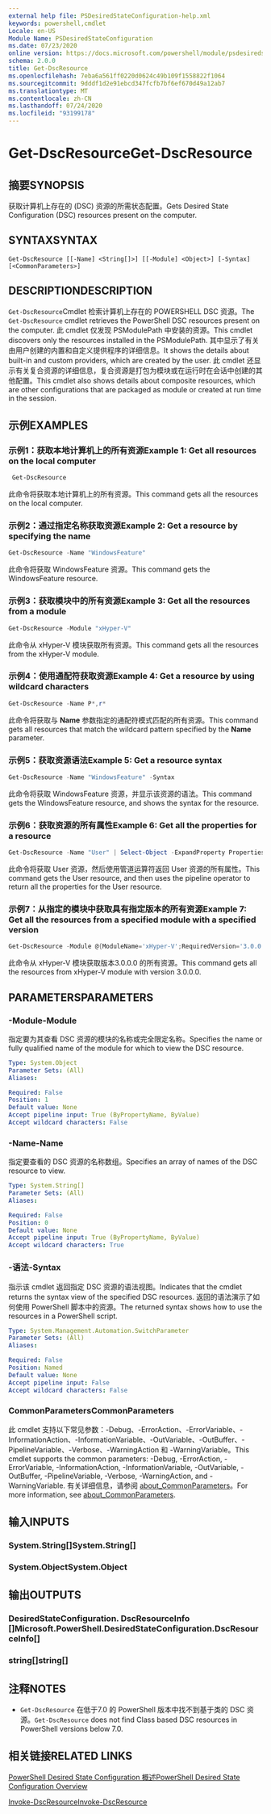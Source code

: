 ```yaml
---
external help file: PSDesiredStateConfiguration-help.xml
keywords: powershell,cmdlet
Locale: en-US
Module Name: PSDesiredStateConfiguration
ms.date: 07/23/2020
online version: https://docs.microsoft.com/powershell/module/psdesiredstateconfiguration/get-dscresource?view=powershell-6&WT.mc_id=ps-gethelp
schema: 2.0.0
title: Get-DscResource
ms.openlocfilehash: 7eba6a561ff0220d0624c49b109f1558822f1064
ms.sourcegitcommit: 9dddf1d2e91ebcd347fcfb7bf6ef670d49a12ab7
ms.translationtype: MT
ms.contentlocale: zh-CN
ms.lasthandoff: 07/24/2020
ms.locfileid: "93199178"
---
```

# <span data-ttu-id="96f6b-103">Get-DscResource</span><span class="sxs-lookup"><span data-stu-id="96f6b-103">Get-DscResource</span></span>

## <span data-ttu-id="96f6b-104">摘要</span><span class="sxs-lookup"><span data-stu-id="96f6b-104">SYNOPSIS</span></span>
<span data-ttu-id="96f6b-105">获取计算机上存在的 (DSC) 资源的所需状态配置。</span><span class="sxs-lookup"><span data-stu-id="96f6b-105">Gets Desired State Configuration (DSC) resources present on the computer.</span></span>

## <span data-ttu-id="96f6b-106">SYNTAX</span><span class="sxs-lookup"><span data-stu-id="96f6b-106">SYNTAX</span></span>

```
Get-DscResource [[-Name] <String[]>] [[-Module] <Object>] [-Syntax] [<CommonParameters>]
```

## <span data-ttu-id="96f6b-107">DESCRIPTION</span><span class="sxs-lookup"><span data-stu-id="96f6b-107">DESCRIPTION</span></span>

<span data-ttu-id="96f6b-108">`Get-DscResource`Cmdlet 检索计算机上存在的 POWERSHELL DSC 资源。</span><span class="sxs-lookup"><span data-stu-id="96f6b-108">The `Get-DscResource` cmdlet retrieves the PowerShell DSC resources present on the computer.</span></span> <span data-ttu-id="96f6b-109">此 cmdlet 仅发现 PSModulePath 中安装的资源。</span><span class="sxs-lookup"><span data-stu-id="96f6b-109">This cmdlet discovers only the resources installed in the PSModulePath.</span></span> <span data-ttu-id="96f6b-110">其中显示了有关由用户创建的内置和自定义提供程序的详细信息。</span><span class="sxs-lookup"><span data-stu-id="96f6b-110">It shows the details about built-in and custom providers, which are created by the user.</span></span> <span data-ttu-id="96f6b-111">此 cmdlet 还显示有关复合资源的详细信息，复合资源是打包为模块或在运行时在会话中创建的其他配置。</span><span class="sxs-lookup"><span data-stu-id="96f6b-111">This cmdlet also shows details about composite resources, which are other configurations that are packaged as module or created at run time in the session.</span></span>

## <span data-ttu-id="96f6b-112">示例</span><span class="sxs-lookup"><span data-stu-id="96f6b-112">EXAMPLES</span></span>

### <span data-ttu-id="96f6b-113">示例1：获取本地计算机上的所有资源</span><span class="sxs-lookup"><span data-stu-id="96f6b-113">Example 1: Get all resources on the local computer</span></span>

```powershell
 Get-DscResource
```

<span data-ttu-id="96f6b-114">此命令将获取本地计算机上的所有资源。</span><span class="sxs-lookup"><span data-stu-id="96f6b-114">This command gets all the resources on the local computer.</span></span>

### <span data-ttu-id="96f6b-115">示例2：通过指定名称获取资源</span><span class="sxs-lookup"><span data-stu-id="96f6b-115">Example 2: Get a resource by specifying the name</span></span>

```powershell
Get-DscResource -Name "WindowsFeature"
```

<span data-ttu-id="96f6b-116">此命令将获取 WindowsFeature 资源。</span><span class="sxs-lookup"><span data-stu-id="96f6b-116">This command gets the WindowsFeature resource.</span></span>

### <span data-ttu-id="96f6b-117">示例3：获取模块中的所有资源</span><span class="sxs-lookup"><span data-stu-id="96f6b-117">Example 3: Get all the resources from a module</span></span>

```powershell
Get-DscResource -Module "xHyper-V"
```

<span data-ttu-id="96f6b-118">此命令从 xHyper-V 模块获取所有资源。</span><span class="sxs-lookup"><span data-stu-id="96f6b-118">This command gets all the resources from the xHyper-V module.</span></span>

### <span data-ttu-id="96f6b-119">示例4：使用通配符获取资源</span><span class="sxs-lookup"><span data-stu-id="96f6b-119">Example 4: Get a resource by using wildcard characters</span></span>

```powershell
Get-DscResource -Name P*,r*
```

<span data-ttu-id="96f6b-120">此命令将获取与 **Name** 参数指定的通配符模式匹配的所有资源。</span><span class="sxs-lookup"><span data-stu-id="96f6b-120">This command gets all resources that match the wildcard pattern specified by the **Name** parameter.</span></span>

### <span data-ttu-id="96f6b-121">示例5：获取资源语法</span><span class="sxs-lookup"><span data-stu-id="96f6b-121">Example 5: Get a resource syntax</span></span>

```powershell
Get-DscResource -Name "WindowsFeature" -Syntax
```

<span data-ttu-id="96f6b-122">此命令将获取 WindowsFeature 资源，并显示该资源的语法。</span><span class="sxs-lookup"><span data-stu-id="96f6b-122">This command gets the WindowsFeature resource, and shows the syntax for the resource.</span></span>

### <span data-ttu-id="96f6b-123">示例6：获取资源的所有属性</span><span class="sxs-lookup"><span data-stu-id="96f6b-123">Example 6: Get all the properties for a resource</span></span>

```powershell
Get-DscResource -Name "User" | Select-Object -ExpandProperty Properties
```

<span data-ttu-id="96f6b-124">此命令将获取 User 资源，然后使用管道运算符返回 User 资源的所有属性。</span><span class="sxs-lookup"><span data-stu-id="96f6b-124">This command gets the User resource, and then uses the pipeline operator to return all the properties for the User resource.</span></span>

### <span data-ttu-id="96f6b-125">示例7：从指定的模块中获取具有指定版本的所有资源</span><span class="sxs-lookup"><span data-stu-id="96f6b-125">Example 7: Get all the resources from a specified module with a specified version</span></span>

```powershell
Get-DscResource -Module @{ModuleName='xHyper-V';RequiredVersion='3.0.0.0'}
```

<span data-ttu-id="96f6b-126">此命令从 xHyper-V 模块获取版本3.0.0.0 的所有资源。</span><span class="sxs-lookup"><span data-stu-id="96f6b-126">This command gets all the resources from xHyper-V module with version 3.0.0.0.</span></span>

## <span data-ttu-id="96f6b-127">PARAMETERS</span><span class="sxs-lookup"><span data-stu-id="96f6b-127">PARAMETERS</span></span>

### <span data-ttu-id="96f6b-128">-Module</span><span class="sxs-lookup"><span data-stu-id="96f6b-128">-Module</span></span>

<span data-ttu-id="96f6b-129">指定要为其查看 DSC 资源的模块的名称或完全限定名称。</span><span class="sxs-lookup"><span data-stu-id="96f6b-129">Specifies the name or fully qualified name of the module for which to view the DSC resource.</span></span>

```yaml
Type: System.Object
Parameter Sets: (All)
Aliases:

Required: False
Position: 1
Default value: None
Accept pipeline input: True (ByPropertyName, ByValue)
Accept wildcard characters: False
```

### <span data-ttu-id="96f6b-130">-Name</span><span class="sxs-lookup"><span data-stu-id="96f6b-130">-Name</span></span>

<span data-ttu-id="96f6b-131">指定要查看的 DSC 资源的名称数组。</span><span class="sxs-lookup"><span data-stu-id="96f6b-131">Specifies an array of names of the DSC resource to view.</span></span>

```yaml
Type: System.String[]
Parameter Sets: (All)
Aliases:

Required: False
Position: 0
Default value: None
Accept pipeline input: True (ByPropertyName, ByValue)
Accept wildcard characters: True
```

### <span data-ttu-id="96f6b-132">-语法</span><span class="sxs-lookup"><span data-stu-id="96f6b-132">-Syntax</span></span>

<span data-ttu-id="96f6b-133">指示该 cmdlet 返回指定 DSC 资源的语法视图。</span><span class="sxs-lookup"><span data-stu-id="96f6b-133">Indicates that the cmdlet returns the syntax view of the specified DSC resources.</span></span> <span data-ttu-id="96f6b-134">返回的语法演示了如何使用 PowerShell 脚本中的资源。</span><span class="sxs-lookup"><span data-stu-id="96f6b-134">The returned syntax shows how to use the resources in a PowerShell script.</span></span>

```yaml
Type: System.Management.Automation.SwitchParameter
Parameter Sets: (All)
Aliases:

Required: False
Position: Named
Default value: None
Accept pipeline input: False
Accept wildcard characters: False
```

### <span data-ttu-id="96f6b-135">CommonParameters</span><span class="sxs-lookup"><span data-stu-id="96f6b-135">CommonParameters</span></span>

<span data-ttu-id="96f6b-136">此 cmdlet 支持以下常见参数：-Debug、-ErrorAction、-ErrorVariable、-InformationAction、-InformationVariable、-OutVariable、-OutBuffer、-PipelineVariable、-Verbose、-WarningAction 和 -WarningVariable。</span><span class="sxs-lookup"><span data-stu-id="96f6b-136">This cmdlet supports the common parameters: -Debug, -ErrorAction, -ErrorVariable, -InformationAction, -InformationVariable, -OutVariable, -OutBuffer, -PipelineVariable, -Verbose, -WarningAction, and -WarningVariable.</span></span> <span data-ttu-id="96f6b-137">有关详细信息，请参阅 [about_CommonParameters](https://go.microsoft.com/fwlink/?LinkID=113216)。</span><span class="sxs-lookup"><span data-stu-id="96f6b-137">For more information, see [about_CommonParameters](https://go.microsoft.com/fwlink/?LinkID=113216).</span></span>

## <span data-ttu-id="96f6b-138">输入</span><span class="sxs-lookup"><span data-stu-id="96f6b-138">INPUTS</span></span>

### <span data-ttu-id="96f6b-139">System.String[]</span><span class="sxs-lookup"><span data-stu-id="96f6b-139">System.String[]</span></span>

### <span data-ttu-id="96f6b-140">System.Object</span><span class="sxs-lookup"><span data-stu-id="96f6b-140">System.Object</span></span>

## <span data-ttu-id="96f6b-141">输出</span><span class="sxs-lookup"><span data-stu-id="96f6b-141">OUTPUTS</span></span>

### <span data-ttu-id="96f6b-142">DesiredStateConfiguration. DscResourceInfo []</span><span class="sxs-lookup"><span data-stu-id="96f6b-142">Microsoft.PowerShell.DesiredStateConfiguration.DscResourceInfo[]</span></span>

### <span data-ttu-id="96f6b-143">string[]</span><span class="sxs-lookup"><span data-stu-id="96f6b-143">string[]</span></span>

## <span data-ttu-id="96f6b-144">注释</span><span class="sxs-lookup"><span data-stu-id="96f6b-144">NOTES</span></span>

- <span data-ttu-id="96f6b-145">`Get-DscResource` 在低于7.0 的 PowerShell 版本中找不到基于类的 DSC 资源。</span><span class="sxs-lookup"><span data-stu-id="96f6b-145">`Get-DscResource` does not find Class based DSC resources in PowerShell versions below 7.0.</span></span>

## <span data-ttu-id="96f6b-146">相关链接</span><span class="sxs-lookup"><span data-stu-id="96f6b-146">RELATED LINKS</span></span>

[<span data-ttu-id="96f6b-147">PowerShell Desired State Configuration 概述</span><span class="sxs-lookup"><span data-stu-id="96f6b-147">PowerShell Desired State Configuration Overview</span></span>](/powershell/scripting/dsc/overview/overview)

[<span data-ttu-id="96f6b-148">Invoke-DscResource</span><span class="sxs-lookup"><span data-stu-id="96f6b-148">Invoke-DscResource</span></span>](/powershell/module/PSDesiredStateConfiguration/Invoke-DscResource)
